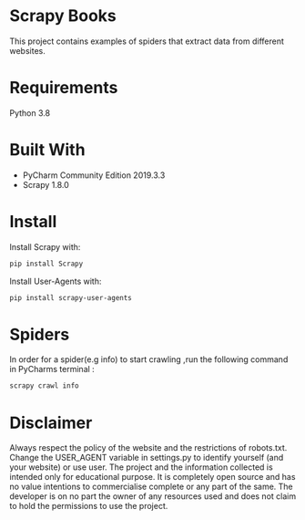 # Scrapy  Books
This project contains examples of spiders that extract data from different websites.

# Requirements

Python 3.8

# Built With

- PyCharm Community Edition 2019.3.3
- Scrapy 1.8.0

# Install

Install Scrapy with:
```sh
pip install Scrapy
```

Install User-Agents with:
```sh
pip install scrapy-user-agents
```

# Spiders
In order for a spider(e.g info) to start crawling ,run the following command in PyCharms terminal :

```sh
scrapy crawl info
```

# Disclaimer
Always respect the policy of the website and the restrictions of robots.txt.
Change the USER_AGENT variable in settings.py to identify yourself (and your website) or use user.
The project and the information collected is intended only for educational purpose. It is completely open source and has no value intentions to commercialise complete or any part of the same. The developer is on no part the owner of any resources used and does not claim to hold the permissions to use the project.

